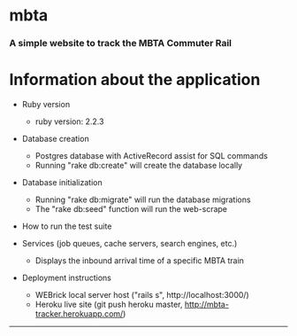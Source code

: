 # mbta
### A simple website to track the MBTA Commuter Rail


# Information about the application

* Ruby version
    - ruby version: 2.2.3

* Database creation
    - Postgres database with ActiveRecord assist for SQL commands
    - Running "rake db:create" will create the database locally

* Database initialization
    - Running "rake db:migrate" will run the database migrations
    - The "rake db:seed" function will run the web-scrape

* How to run the test suite

* Services (job queues, cache servers, search engines, etc.)
    - Displays the inbound arrival time of a specific MBTA train

* Deployment instructions
    - WEBrick local server host ("rails s", http://localhost:3000/)
    - Heroku live site
        (git push heroku master, http://mbta-tracker.herokuapp.com/)

--------------------

